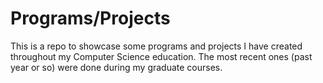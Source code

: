 # Programs/Projects
This is a repo to showcase some programs and projects I have created throughout my Computer Science education.
The most recent ones (past year or so) were done during my graduate courses.
